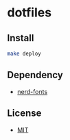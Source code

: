 # dotfiles

## Install

```sh
make deploy
```

## Dependency

- [nerd-fonts](https://github.com/ryanoasis/nerd-fonts)

## License

- [MIT](LICENSE)
